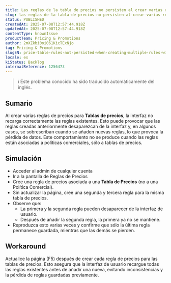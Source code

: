 ```yaml
---
title: Las reglas de la tabla de precios no persisten al crear varias reglas sin actualizar la página.
slug: las-reglas-de-la-tabla-de-precios-no-persisten-al-crear-varias-reglas-sin-actualizar-la-pagina
status: PUBLISHED
createdAt: 2025-07-08T12:57:44.918Z
updatedAt: 2025-07-08T12:57:44.918Z
contentType: knownIssue
productTeam: Pricing & Promotions
author: 2mXZkbi0oi061KicTExNjo
tag: Pricing & Promotions
slugEN: price-table-rules-not-persisted-when-creating-multiple-rules-without-refreshing-the-page
locale: es
kiStatus: Backlog
internalReference: 1256473
---
```


>ℹ️ Este problema conocido ha sido traducido automáticamente del inglés.

## Sumario


Al crear varias reglas de precios para **Tablas de precios**, la interfaz no recarga correctamente las reglas existentes. Esto puede provocar que las reglas creadas anteriormente desaparezcan de la interfaz y, en algunos casos, se sobrescriban cuando se añaden nuevas reglas, lo que provoca la pérdida de datos. Este comportamiento no se produce cuando las reglas están asociadas a políticas comerciales, sólo a tablas de precios.

###
## Simulación



- Acceder al admin de cualquier cuenta
- Ir a la pantalla de Reglas de Precios
- Cree una regla de precios asociada a una **Tabla de Precios** (no a una Política Comercial).
- Sin actualizar la página, cree una segunda y tercera regla para la misma tabla de precios.
- Observe que:
  - La primera y la segunda regla pueden desaparecer de la interfaz de usuario.
  - Después de añadir la segunda regla, la primera ya no se mantiene.
- Reproduzca esto varias veces y confirme que sólo la última regla permanece guardada, mientras que las demás se pierden.

## Workaround


Actualice la página (F5) después de crear cada regla de precios para las tablas de precios. Esto asegura que la interfaz de usuario recargue todas las reglas existentes antes de añadir una nueva, evitando inconsistencias y la pérdida de reglas guardadas previamente.


